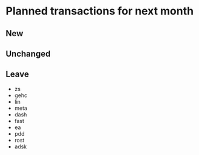 # Planned transactions for next month

## New

## Unchanged

## Leave
- zs
- gehc
- lin
- meta
- dash
- fast
- ea
- pdd
- rost
- adsk